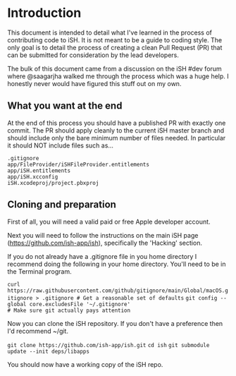 # Introduction
This document is intended to detail what I've learned in the process of contributing code to iSH.  It is not meant to be a guide to coding style.  The only goal is to detail the process of creating a clean Pull Request (PR) that can be submitted for consideration by the lead developers.

The bulk of this document came from a discussion on the iSH #dev forum where @saagarjha walked me through the process which was a huge help.  I honestly never would have figured this stuff out on my own.

## What you want at the end

At the end of this process you should have a published PR with exactly one commit.  The PR should apply cleanly to the current iSH master branch and should include only the bare minimum number of files needed.  In particular it should NOT include files such as...

```
.gitignore
app/FileProvider/iSHFileProvider.entitlements
app/iSH.entitlements
app/iSH.xcconfig
iSH.xcodeproj/project.pbxproj
```

## Cloning and preparation

First of all, you will need a valid paid or free Apple developer account.  

Next you will need to follow the instructions on the main iSH page (https://github.com/ish-app/ish), specifically the 'Hacking' section.

If you do not already have a .gitignore file in you home directory I recommend doing the following in your home directory.  You'll need to be in the Terminal program. 


`curl  https://raw.githubusercontent.com/github/gitignore/main/Global/macOS.gitignore > .gitignore # Get a reasonable set of defaults`
`git config --global core.excludesFile '~/.gitignore'                                              # Make sure git actually pays attention`


Now you can clone the iSH repository.  If you don't have a preference then I'd recommend ~/git.

`git clone https://github.com/ish-app/ish.git`
`cd ish`
`git submodule update --init deps/libapps`

You should now have a working copy of the iSH repo.





